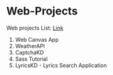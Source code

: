 # Web-Projects

Web projects List: [Link](http://webprojectskd.epizy.com/) 
1. Web Canvas App
2. WeatherAPI
3. CaptchaKD
4. Sass Tutorial
5. LyricsKD - Lyrics Search Application